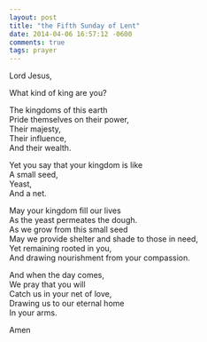 ```yaml
---
layout: post
title: "the Fifth Sunday of Lent"
date: 2014-04-06 16:57:12 -0600
comments: true
tags: prayer
---
```


Lord Jesus,  
  
What kind of king are you?  

The kingdoms of this earth  
Pride themselves on their power,  
Their majesty,  
Their influence,  
And their wealth.  

Yet you say that your kingdom is like  
A small seed,  
Yeast,  
And a net.  

May your kingdom fill our lives  
As the yeast permeates the dough.  
As we grow from this small seed  
May we provide shelter and shade to those in need,  
Yet remaining rooted in you,  
And drawing nourishment from your compassion.  

And when the day comes,  
We pray that you will  
Catch us in your net of love,  
Drawing us to our eternal home  
In your arms.  
  
Amen


